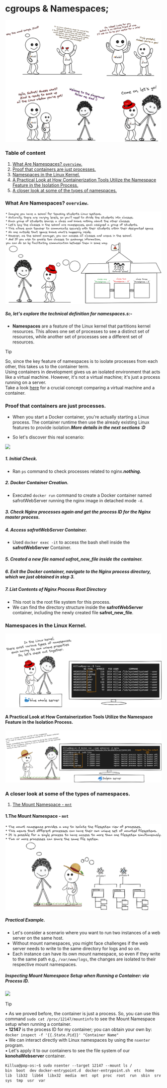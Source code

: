 # cgroups & Namespaces;

<img alt="meme.png" src="assets/meme.png" />


### Table of content

1. [What Are Namespaces? ```overview```.](#desc0)
2. [Proof that containers are just processes.](#desc1)
4. [Namespaces in the Linux Kernel.](#desc2)
5. [A Practical Look at How Containerization Tools Utilize the Namespace Feature in the Isolation Process.](#desc3)
6. [A closer look at some of the types of namespaces.](#desc4)
<a name="desc0"></a>
### What Are Namespaces? ```overview```.

<img alt="Why.png" src="assets/Why.png" />

##### So, let's explore the technical definition for namespaces.s:- 

- **Namespaces** are a feature of the Linux kernel that partitions kernel resources. This allows one set of processes to see a distinct set of resources, while another set of processes see a different set of resources.

> [!TIP]
> So, since the key feature of namespaces is to isolate processes from each other, this takes us to the container term.<br>
> Using containers in development gives us an isolated environment  that acts like a virtual machine. However, it's not a virtual machine; it's just a process running on a server. <br>
> Take a look [here](https://github.com/Mohamed-abdalazez/DockerInDeep#crucial-concept-between-a-virtual-machine-and-a-container) for a crucial concept comparing a virtual machine and a container.


<a name="desc1"></a>
### Proof that containers are just processes.

- When you start a Docker container, you're actually starting a Linux process. The container runtime then use the already existing Linux features to provide isolation.***More details in the next sections :D***

- So let's discover this real scenario:
  
<img src="assets/Containers_Are_Just_Processes.png"><br>

##### 1. Initial Check.
   - Ran ```ps``` command to check processes related to nginx.**_nothing._**
##### 2. Docker Container Creation.
   - Executed ```docker run``` command to create a Docker container named safrotWebServer running the nginx image in detached mode ```-d```.
##### 3. Check Nginx processes again and get the process ID for the Nginx master process.
##### 4. Access **safrotWebServer** Container.
   - Used ```docker exec -it``` to access the bash shell inside the **safrotWebServer** Container.
##### 5. Created a new file named safrot_new_file inside the container.
##### 6. Exit the Docker container, navigate to the Nginx process directory, which we just obtained in step 3.
##### 7. List Contents of Nginx Process Root Directory
   - This root is the root file system for this process.
   - We can find the directory structure inside the **safrotWebServer** container, including the newly created file **safrot_new_file**.

<a name="desc2"></a>
### Namespaces in the Linux Kernel.

<img src="assets/Types_of_Namespaces.png"><br>

<a name="desc3"></a>
#### A Practical Look at How Containerization Tools Utilize the Namespace Feature in the Isolation Process.

<img src="assets/NSDockerExploration.png"><br>

<a name="desc4"></a>
### A closer look at some of the types of namespaces.
1. [The Mount Namespace - ```mnt```](#mnt)


<a name="mnt"></a>
#### 1.The Mount Namespace - ```mnt```

<img src="assets/mntns.png"><br>

##### Practical Example.

- Let's consider a scenario where you want to run two instances of a web server on the same host.
- Without mount namespaces, you might face challenges if the web server needs to write to the same directory for logs and so on.
- Each instance can have its own mount namespace, so even if they write to the same path e.g., ```/var/www/logs```, the changes are isolated to their respective mount namespaces.

##### Inspecting Mount Namespace Setup when Running a Container: via Process ID.

<img src="assets/mntns1.png"><br>

> [!TIP]
> • As we proved before, the container is just a process. So, you can use this command ```sudo cat /proc/12147/mountinfo``` to see the Mount Namespace setup when running a container.<br>
> • **12147** is the process ID for my container; you can obtain your own by: ```docker inspect -f '{{.State.Pid}}' "Container Name"```<br>
> • We can interact directly with Linux namespaces by using the ```nsenter``` program.<br>
> • Let's apply it to our containers to see the file system of our **konohaWebserver** container.<br>
>```
>Killua@pop-os:~$ sudo nsenter --target 12147 --mount ls /
>bin  boot  dev	docker-entrypoint.d  docker-entrypoint.sh  etc	home  lib  lib32  lib64  libx32  media	mnt  opt  proc	root  run  sbin  srv  sys  tmp	usr  var
>```

